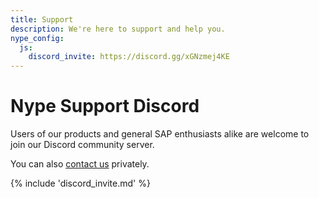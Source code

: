 ```yaml
---
title: Support
description: We're here to support and help you.
nype_config:
  js:
    discord_invite: https://discord.gg/xGNzmej4KE
---
```

# Nype Support Discord

Users of our products and general SAP enthusiasts alike are welcome to join our Discord community server.

You can also [contact us](contact.md) privately.

{% include 'discord_invite.md' %}